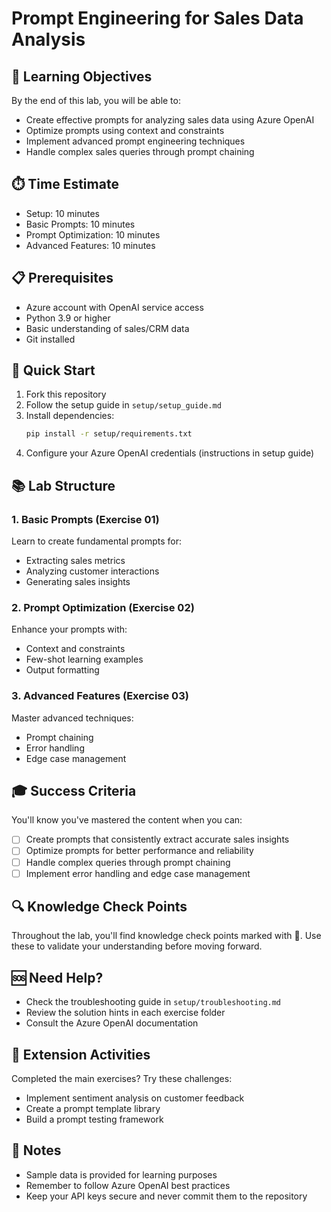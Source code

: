 # Prompt Engineering for Sales Data Analysis

## 🎯 Learning Objectives
By the end of this lab, you will be able to:
- Create effective prompts for analyzing sales data using Azure OpenAI
- Optimize prompts using context and constraints
- Implement advanced prompt engineering techniques
- Handle complex sales queries through prompt chaining

## ⏱️ Time Estimate
- Setup: 10 minutes
- Basic Prompts: 10 minutes
- Prompt Optimization: 10 minutes
- Advanced Features: 10 minutes

## 📋 Prerequisites
- Azure account with OpenAI service access
- Python 3.9 or higher
- Basic understanding of sales/CRM data
- Git installed

## 🚀 Quick Start
1. Fork this repository
2. Follow the setup guide in `setup/setup_guide.md`
3. Install dependencies:
   ```bash
   pip install -r setup/requirements.txt
   ```
4. Configure your Azure OpenAI credentials (instructions in setup guide)

## 📚 Lab Structure

### 1. Basic Prompts (Exercise 01)
Learn to create fundamental prompts for:
- Extracting sales metrics
- Analyzing customer interactions
- Generating sales insights

### 2. Prompt Optimization (Exercise 02)
Enhance your prompts with:
- Context and constraints
- Few-shot learning examples
- Output formatting

### 3. Advanced Features (Exercise 03)
Master advanced techniques:
- Prompt chaining
- Error handling
- Edge case management

## 🎓 Success Criteria
You'll know you've mastered the content when you can:
- [ ] Create prompts that consistently extract accurate sales insights
- [ ] Optimize prompts for better performance and reliability
- [ ] Handle complex queries through prompt chaining
- [ ] Implement error handling and edge case management

## 🔍 Knowledge Check Points
Throughout the lab, you'll find knowledge check points marked with 🤔. Use these to validate your understanding before moving forward.

## 🆘 Need Help?
- Check the troubleshooting guide in `setup/troubleshooting.md`
- Review the solution hints in each exercise folder
- Consult the Azure OpenAI documentation

## 🎉 Extension Activities
Completed the main exercises? Try these challenges:
- Implement sentiment analysis on customer feedback
- Create a prompt template library
- Build a prompt testing framework

## 📝 Notes
- Sample data is provided for learning purposes
- Remember to follow Azure OpenAI best practices
- Keep your API keys secure and never commit them to the repository
